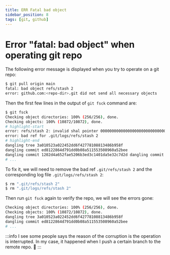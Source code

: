 ```yaml
---
title: ERR Fatal bad object
sidebar_position: 8
tags: [git, github]
---
```


# Error "fatal: bad object" when operating git repo

The following error message is displayed when you try to operate on a git repo:

```bash
$ git pull origin main
fatal: bad object refs/stash 2
error: github.com:<repo-dir>.git did not send all necessary objects
```

Then the first few lines in the output of `git fsck` command are:

```bash
$ git fsck
Checking object directories: 100% (256/256), done.
Checking objects: 100% (10872/10872), done.
# highlight-start
error: refs/stash 2: invalid shal pointer 0000000000000000000000000000000000000000
error: bad ref for .git/logs/refs/stash 2
# highlight-end
dangling tree 3a010523a022452dd6f42778108813486b958f
dangling commit ed8122864d791dd0b08a511553508960a52bee
dangling commit 1202d4a652fae5206b3ed3c1401da5e32c7d2d dangling commit 84820820a72c1a52ea812d5cce8855640f0ef12
# ...

```

To fix it, we will need to remove the bad ref `.git/refs/stash 2` and the corresponding log file `.git/logs/refs/stash 2`:

```bash
$ rm ".git/refs/stash 2"
$ rm ".git/logs/refs/stash 2"
```

Then run `git fsck` again to verify the repo, we will see the errors gone:

```bash
Checking object directories: 100% (256/256), done.
Checking objects: 100% (10872/10872), done.
dangling tree 3a010523a022452dd6f42778108813486b958f
dangling commit ed8122864d791dd0b08a511553508960a52bee
# ...
```

:::info
I see some people says the reason of the corruption is the operation is interrupted. In my case, it happened when I push a certain branch to the remote repo. 🥲
:::
